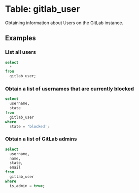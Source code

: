 # Table: gitlab_user

Obtaining information about Users on the GitLab instance.

## Examples

### List all users

```sql
select
  *
from
  gitlab_user;
```

### Obtain a list of usernames that are currently blocked

```sql
select
  username,
  state
from
  gitlab_user
where
  state = 'blocked';
```

### Obtain a list of GitLab admins

```sql
select
  username,
  name,
  state,
  email
from
  gitlab_user
where
  is_admin = true;
```